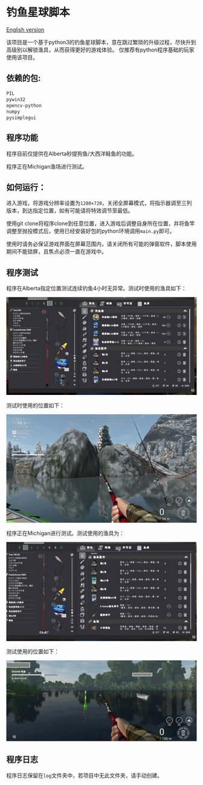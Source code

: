 # 钓鱼星球脚本

[English version](documents/English_readme.md)

该项目是一个基于python3的钓鱼星球脚本，意在跳过繁琐的升级过程，尽快升到高级别以解锁渔具，从而获得更好的游戏体验。
仅推荐有python程序基础的玩家使用该项目。

## 依赖的包:
```
PIL
pywin32
opencv-python
numpy
pysimplegui
```

## 程序功能
程序目前仅提供在Alberta秒提狗鱼/大西洋鲑鱼的功能。

程序正在Michigan渔场进行测试。


## 如何运行：
进入游戏，将游戏分辨率设置为```1280×720```，关闭全屏幕模式，将指示器调至三列版本，到达指定位置，如有可能请将特效调节至最低。

使用git clone将程序clone到任意位置，进入游戏后调整自身所在位置，并将鱼竿调整至抛投模式后，使用已经安装好包的python环境调用```main.py```即可。

使用时请务必保证游戏界面在屏幕范围内，请关闭所有可能的弹窗软件，脚本使用期间不能锁屏，且焦点必须一直在游戏中。

## 程序测试

程序在Alberta指定位置测试连续钓鱼4小时无异常。测试时使用的渔具如下：

![Equipment in Alberta](image/readme/equipment_in_alberta.png "Equipment")

测试时使用的位置如下：

![Position in Alberta](image/readme/position_in_alberta.png "Position")

程序正在Michigan进行测试。测试使用的渔具为：

![Equipment in Alberta](image/readme/equipment_in_michigan.png "Equipment")

测试使用的位置如下：

![Position in Alberta](image/readme/position_in_michigan.png "Position")

## 程序日志

程序日志保留在```log```文件夹中，若项目中无此文件夹，请手动创建。